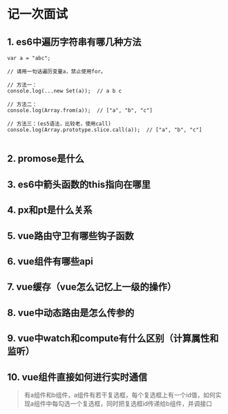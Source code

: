 # 记一次面试

## 1. es6中遍历字符串有哪几种方法
```
var a = "abc";

// 请用一句话遍历变量a，禁止使用for。

// 方法一：
console.log(...new Set(a));  // a b c

// 方法二：
console.log(Array.from(a));  // ["a", "b", "c"]

// 方法三：(es5语法，比较老，使用call)
console.log(Array.prototype.slice.call(a));  // ["a", "b", "c"]


```


## 2. promose是什么

## 3. es6中箭头函数的this指向在哪里

## 4. px和pt是什么关系

## 5. vue路由守卫有哪些钩子函数

## 6. vue组件有哪些api

## 7. vue缓存（vue怎么记忆上一级的操作）

## 8. vue中动态路由是怎么传参的

## 9. vue中watch和compute有什么区别（计算属性和监听）

## 10. vue组件直接如何进行实时通信
> 有a组件和b组件，a组件有若干复选框，每个复选框上有一个id值，如何实现a组件中每勾选一个复选框，同时把复选框id传递给b组件，并调接口